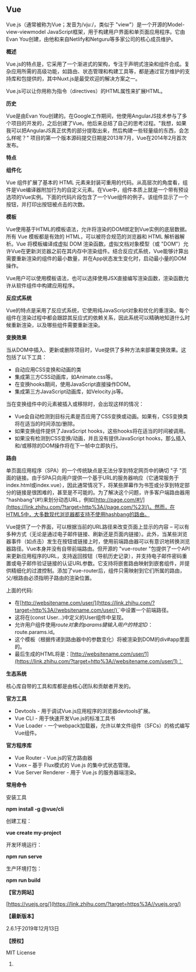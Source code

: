## Vue

Vue.js（通常被称为Vue；发音为/vjuː/，类似于 "view"）是一个开源的Model-view-viewmodel JavaScript框架，用于构建用户界面和单页面应用程序。它由Evan You创建，由他和来自Netlify和Netguru等多家公司的核心成员维护。

**概述**

Vue.js的特点是，它采用了一个渐进式的架构，专注于声明式渲染和组件合成。复杂应用所需的高级功能，如路由、状态管理和构建工具等，都是通过官方维护的支持库和包提供的，其中Nuxt.js是最受欢迎的解决方案之一。

Vue.js可以让你用称为指令（directives）的HTML属性来扩展HTML。

**历史**

Vue是由Evan You创建的。在Google工作期间，他使用AngularJS技术参与了多个项目的开发的，之后创建了Vue。他后来总结了自己的思考过程。"我想，如果我可以把AngularJS真正优秀的部分提取出来，然后构建一些轻量级的东西，会怎么样呢？" 项目的第一个版本源码提交日期是2013年7月，Vue在2014年2月首次发布。

**特点**

**组件化**

Vue 组件扩展了基本的 HTML 元素来封装可重用的代码。从高层次的角度看，组件是Vue编译器附加行为的自定义元素。在Vue中，组件本质上就是一个带有预设选项的Vue实例。下面的代码片段包含了一个Vue组件的例子。该组件显示了一个按钮，并打印出按钮被点击的次数。

**模板**

Vue使用基于HTML的模板语法，允许将渲染的DOM绑定到Vue实例的底层数据。所有 Vue 模板都是有效的 HTML，可以被符合规范的浏览器和 HTML 解析器解析。Vue 将模板编译成虚拟 DOM 渲染函数。虚拟文档对象模型（或 "DOM"）允许Vue在更新浏览器之前在其内存中渲染组件。结合反应式系统，Vue能够计算出需要重新渲染的组件的最小数量，并在App状态发生变化时，启动最小量的DOM操作。

Vue用户可以使用模板语法，也可以选择使用JSX直接编写渲染函数，渲染函数允许从软件组件中构建应用程序。

**反应式系统**

Vue的特点是采用了反应式系统，它使用纯JavaScript对象和优化的重渲染。每个组件在渲染过程中都会跟踪其反应式的依赖关系，因此系统可以精确地知道什么时候重新渲染，以及哪些组件需要重新渲染。

**变换效果**

当从DOM中插入、更新或删除项目时，Vue提供了多种方法来部署变换效果。这包括了以下工具：

- 自动应用CSS变换和动画的类
- 集成第三方CSS动画库，如Animate.css等。
- 在变换hooks期间，使用JavaScript直接操作DOM。
- 集成第三方JavaScript动画库，如Velocity.js等。

当在变换组件中的元素被插入或移除时，会出现这样的情况：

- Vue会自动检测到目标元素是否应用了CSS变换或动画。如果有，CSS变换类将在适当的时间添加/删除。
- 如果变换组件提供了JavaScript hooks，这些hooks将在适当的时间被调用。
- 如果没有检测到CSS变换/动画，并且没有提供JavaScript hooks，那么插入和/或移除的DOM操作将在下一帧中立即执行。

**路由**

单页面应用程序（SPA）的一个传统缺点是无法分享到特定网页中的确切 "子 "页面的链接。由于SPA只向用户提供一个基于URL的服务器响应（它通常服务于index.html或index.vue），因此通常情况下，将某些屏幕作为书签或分享到特定部分的链接是很困难的，甚至是不可能的。为了解决这个问题，许多客户端路由器用 "hashbang"(#!)来划分动态URL，例如[http://page.com/#!/](https://link.zhihu.com/?target=http%3A//page.com/%23!/)。然而，在HTML5中，大多数现代浏览器都支持不使用hashbang的路由。

Vue提供了一个界面，可以根据当前的URL路径来改变页面上显示的内容 – 可以有多种方式（无论是通过电子邮件链接、刷新还是页面内链接）。此外，当某些浏览器事件（如点击）发生在按钮或链接上时，使用前端路由器可以有意识地转换浏览器路径。Vue本身并没有自带前端路由。但开源的 "vue-router "包提供了一个API来更新应用程序的URL，支持返回按钮（导航历史记录），并支持电子邮件密码重置或电子邮件验证链接的认证URL参数。它支持将嵌套路由映射到嵌套组件，并提供精细化的过渡控制。添加了vue-router后，组件只需映射到它们所属的路由，父/根路由必须指明子路由的渲染位置。

上面的代码:

- 在[http://websitename.com/user/](https://link.zhihu.com/?target=http%3A//websitename.com/user/)`<id>`中设置一个前端路径。
- 这将在(const User...)中定义的User组件中呈现。
- 允许用户组件使用$route对象的params键输入用户的特定ID：$route.params.id。
- 这个模板（根据传递到路由器中的参数变化）将被渲染到DOM的div#app里面的<router-view></router-view>。
- 最后生成的HTML将是：[http://websitename.com/user/1](https://link.zhihu.com/?target=http%3A//websitename.com/user/1)：

**生态系统**

核心库自带的工具和库都是由核心团队和贡献者开发的。

**官方工具**

- Devtools - 用于调试Vue.js应用程序的浏览器devtools扩展。
- Vue CLI - 用于快速开发Vue.js的标准工具书
- Vue Loader - 一个webpack加载器，允许以单文件组件（SFCs）的格式编写Vue组件。

**官方程序库**

- Vue Router - Vue.js的官方路由器
- Vuex – 基于 Flux模式的 Vue.js 的集中式状态管理。
- Vue Server Renderer - 用于 Vue.js 的服务器端渲染。

**常用命令**

安装工具

**npm install -g @vue/cli**

创建工程：

**vue create my-project**

开发环境运行：

**npm run serve**

生产环境打包：

**npm run build**

**【官方网站】**

[https://vuejs.org/](https://link.zhihu.com/?target=https%3A//vuejs.org/)

**【最新版本】**

2.6.1于2019年12月13日

**【授权】**

MIT License

1.